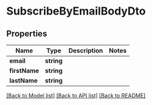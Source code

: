 # SubscribeByEmailBodyDto

## Properties
Name | Type | Description | Notes
------------ | ------------- | ------------- | -------------
**email** | **string** |  | 
**firstName** | **string** |  | 
**lastName** | **string** |  | 

[[Back to Model list]](../README.md#documentation-for-models) [[Back to API list]](../README.md#documentation-for-api-endpoints) [[Back to README]](../README.md)


